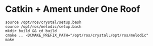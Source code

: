 # Catkin + Ament under One Roof

```
source /opt/ros/crystal/setup.bash
source /opt/ros/melodic/setup.bash
mkdir build && cd build
cmake .. -DCMAKE_PREFIX_PATH="/opt/ros/crystal;/opt/ros/melodic"
make
```

